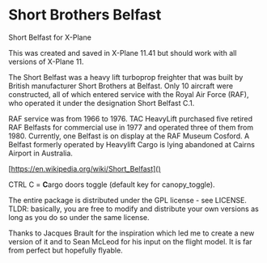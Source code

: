 # Short Brothers Belfast
 Short Belfast for X-Plane
 
This was created and saved in X-Plane 11.41 but should work with all versions of X-Plane 11.

The Short Belfast was a heavy lift turboprop freighter that was built by British manufacturer Short Brothers at Belfast. Only 10 aircraft were constructed, all of which entered service with the Royal Air Force (RAF), who operated it under the designation Short Belfast C.1.

RAF service was from 1966 to 1976. TAC HeavyLift purchased five retired RAF Belfasts for commercial use in 1977 and operated three of them from 1980. Currently, one Belfast is on display at the RAF Museum Cosford. A Belfast formerly operated by Heavylift Cargo is lying abandoned at Cairns Airport in Australia.

[https://en.wikipedia.org/wiki/Short_Belfast]()

CTRL C = **C**argo doors toggle (default key for canopy_toggle).

The entire package is distributed under the GPL license - see LICENSE.
TLDR: basically, you are free to modify and distribute your own versions as long as you do so under the same license. 

Thanks to Jacques Brault for the inspiration which led me to create a new version of it and to Sean McLeod for his input on the flight model.  It is far from perfect but hopefully flyable.  




